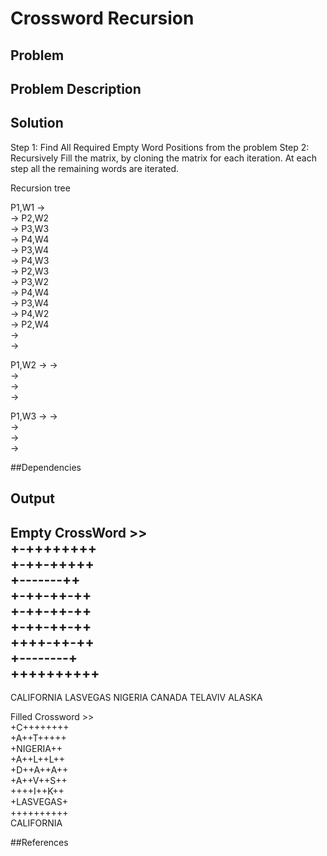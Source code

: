# Crossword Recursion


## Problem 


## Problem Description 


## Solution

Step 1: Find All Required Empty Word Positions from the problem
Step 2: Recursively Fill the matrix, by cloning the matrix for each iteration. At each step all the remaining words are iterated.

Recursion tree              
            
P1,W1 ->             
        -> P2,W2            
                   -> P3,W3            
                             -> P4,W4            
                   -> P3,W4             
                             -> P4,W3                  
         -> P2,W3            
                   -> P3,W2            
                             -> P4,W4            
                   -> P3,W4             
                             -> P4,W2                           
         -> P2,W4                   
                   ->             
                   ->                
                     
P1,W2 -> ->             
         ->             
         ->                     
         ->            

P1,W3 -> ->             
         ->             
         ->                     
         ->            

            

##Dependencies             


## Output            

Empty CrossWord >>       
+-++++++++      
+-++-+++++      
+-------++      
+-++-++-++      
+-++-++-++      
+-++-++-++      
++++-++-++      
+--------+      
++++++++++      
----------      

CALIFORNIA LASVEGAS NIGERIA CANADA TELAVIV ALASKA       
      
Filled Crossword >>      
+C++++++++      
+A++T+++++      
+NIGERIA++      
+A++L++L++      
+D++A++A++      
+A++V++S++      
++++I++K++      
+LASVEGAS+      
++++++++++      
CALIFORNIA      



##References